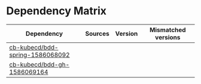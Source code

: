# Dependency Matrix

Dependency | Sources | Version | Mismatched versions
---------- | ------- | ------- | -------------------
[cb-kubecd/bdd-spring-1586068092](https://github.com/cb-kubecd/bdd-spring-1586068092.git) |  | []() | 
[cb-kubecd/bdd-gh-1586069164](https://github.com/cb-kubecd/bdd-gh-1586069164.git) |  | []() | 

